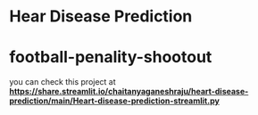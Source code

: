 # Hear Disease Prediction
 
# football-penality-shootout
you can check this project  at **https://share.streamlit.io/chaitanyaganeshraju/heart-disease-prediction/main/Heart-disease-prediction-streamlit.py**
